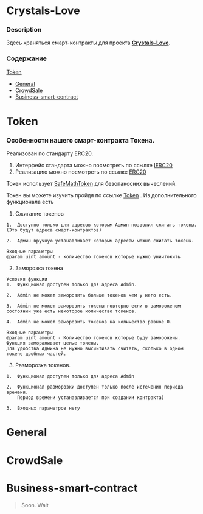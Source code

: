 # Crystals-Love
### Description
Здесь храняться смарт-контракты для проекта [**Crystals-Love**](https://crystals.love/).
### Содержание
[Token](#Token)
* [General](#General)
* [CrowdSale](#CrowdSale)
* [Business-smart-contract](#Business-smart-contract)
# Token
### Особенности нашего смарт-контракта Токена.
Реализован по стандарту ERC20.
1. Интерфейс стандарта можно посмотреть по ссылке [IERC20](https://github.com/liderako/Crystals-Love/blob/master/Crystals-Love/Token/IERC20.sol)
2. Реализацию можно посмотреть по ссылке [ERC20](https://github.com/liderako/Crystals-Love/blob/master/Crystals-Love/Token/ERC20.sol)

Токен использует [SafeMathToken](https://github.com/liderako/Crystals-Love/blob/master/Crystals-Love/Token/SafeMathToken.sol) для безопаноcних вычеслений.

Токен вы можете изучить пройдя по ссылке [Token](https://github.com/liderako/Crystals-Love/blob/master/Crystals-Love/Token/Token.sol)
. Из дополнительного функционала есть
1. Сжигание токенов
```
1.  Доступно только для адресов которым Админ позволил сжигать токены. (Это будут адреса смарт-контрактов)

2.  Админ вручную устанавливает которым адресам можно сжигать токены.

Входные параметры
@param uint amount - количество токенов которые нужно уничтожить
```
2. Заморозка токена
```
Условия функции
1.  Функционал доступен только для адреса Admin.

2.  Admin не может заморозить больше токенов чем у него есть.

3.  Admin не может заморозить токены повторно если в замороженом состоянии уже есть некоторое количество токенов.

4.  Admin не может заморозить токенов на количество равное 0.

Входные параметры
@param uint amount - Количество токенов которые буду заморожены.
Функция замораживает целые токены.
Для удобства Админа не нужно высчитивать считать, сколько в одном токене дробных частей.
```
3. Разморозка токенов.
```
1.  Функционал доступен только для адреса Admin

2.  Функционал разморозки доступен только после истечения периода времени.
    Период времени устанавливается при создании контракта)

3.  Входных параметров нету
```
# General
# CrowdSale
# Business-smart-contract
> Soon. Wait
